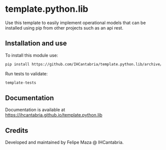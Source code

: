 # template.python.lib

Use this template to easily implement operational models that can be installed using pip from other projects such as an api rest.


## Installation and use

To install this module use:

```sh
pip install https://github.com/IHCantabria/template.python.lib/archive/refs/tags/latest.zip
```

Run tests to validate:

```sh
template-tests
```

## Documentation

Documentation is available at https://ihcantabria.github.io/template.python.lib

## Credits

Developed and maintained by Felipe Maza @ IHCantabria.
